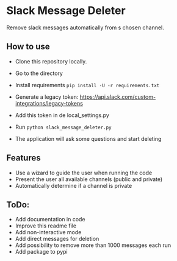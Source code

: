 # Slack Message Deleter
Remove slack messages automatically from s chosen channel.

## How to use

- Clone this repository locally.
- Go to the directory
- Install requirements `pip install -U -r requirements.txt`
- Generate a legacy token: https://api.slack.com/custom-integrations/legacy-tokens

- Add this token in de local_settings.py
- Run `python slack_message_deleter.py`

- The application will ask some questions and start deleting

## Features

- Use a wizard to guide the user when running the code
- Present the user all available channels (public and private)
- Automatically determine if a channel is private


## ToDo:

- Add documentation in code
- Improve this readme file
- Add non-interactive mode
- Add direct messages for deletion
- Add possibility to remove more than 1000 messages each run
- Add package to pypi
